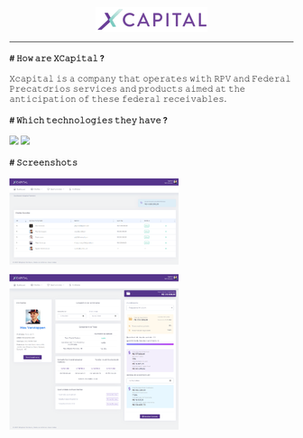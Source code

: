 <p align="center">
  <img src="https://github.com/lexitbr/lexitbr/blob/main/projects/xcapital/w-x-capital-novo-logo-200x44.png?raw=true" />
</p>

------------

#### # 𝙷𝚘𝚠 𝚊𝚛𝚎 𝚇𝙲𝚊𝚙𝚒𝚝𝚊𝚕 ?
𝚇𝚌𝚊𝚙𝚒𝚝𝚊𝚕 𝚒𝚜 𝚊 𝚌𝚘𝚖𝚙𝚊𝚗𝚢 𝚝𝚑𝚊𝚝 𝚘𝚙𝚎𝚛𝚊𝚝𝚎𝚜 𝚠𝚒𝚝𝚑 𝚁𝙿𝚅 𝚊𝚗𝚍 𝙵𝚎𝚍𝚎𝚛𝚊𝚕 𝙿𝚛𝚎𝚌𝚊𝚝𝚘́𝚛𝚒𝚘𝚜 𝚜𝚎𝚛𝚟𝚒𝚌𝚎𝚜 𝚊𝚗𝚍 𝚙𝚛𝚘𝚍𝚞𝚌𝚝𝚜 𝚊𝚒𝚖𝚎𝚍 𝚊𝚝 𝚝𝚑𝚎 𝚊𝚗𝚝𝚒𝚌𝚒𝚙𝚊𝚝𝚒𝚘𝚗 𝚘𝚏 𝚝𝚑𝚎𝚜𝚎 𝚏𝚎𝚍𝚎𝚛𝚊𝚕 𝚛𝚎𝚌𝚎𝚒𝚟𝚊𝚋𝚕𝚎𝚜.

#### # 𝚆𝚑𝚒𝚌𝚑 𝚝𝚎𝚌𝚑𝚗𝚘𝚕𝚘𝚐𝚒𝚎𝚜 𝚝𝚑𝚎𝚢 𝚑𝚊𝚟𝚎 ?
![](https://img.shields.io/badge/PHP-blue?style=plastic&logo=php&labelColor=white) ![](https://img.shields.io/badge/MySQL-blue?style=plastic&logo=mysql&labelColor=white)

#### # 𝚂𝚌𝚛𝚎𝚎𝚗𝚜𝚑𝚘𝚝𝚜

<a href="https://github.com/lexitbr/lexitbr/blob/main/projects/xcapital/dashboard.xcapitalpartners.com.br_admin_dashboard.png?raw=true" target="_blank"><img src="https://github.com/lexitbr/lexitbr/blob/main/projects/xcapital/dashboard.xcapitalpartners.com.br_admin_dashboard.png?raw=true" width="300px" />
</a>

<a href="https://github.com/lexitbr/lexitbr/blob/main/projects/xcapital/dashboard.xcapitalpartners.com.br_dashboard_12.png?raw=true" target="_blank"><img src="https://github.com/lexitbr/lexitbr/blob/main/projects/xcapital/dashboard.xcapitalpartners.com.br_dashboard_12.png?raw=true" width="300px" />
</a>
